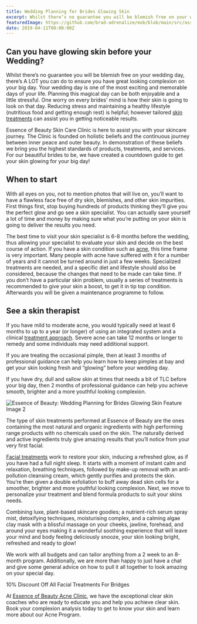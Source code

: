 ```yaml
---
title: Wedding Planning for Brides Glowing Skin
excerpt: Whilst there’s no guarantee you will be blemish free on your wedding day, there’s A LOT you can do to ensure you have great looking complexion on your big day. 
featuredImage: https://github.com/brad-adrenalize/eob/blob/main/src/assets/images/wedding-planning-blog.jpg?raw=true
date: 2019-04-11T00:00:00Z
---
```


## Can you have glowing skin before your Wedding?

Whilst there’s no guarantee you will be blemish free on your wedding day, there’s A LOT you can do to ensure you have great looking complexion on your big day. Your wedding day is one of the most exciting and memorable days of your life. Planning this magical day can be both enjoyable and a little stressful. One worry on every brides’ mind is how their skin is going to look on that day. Reducing stress and maintaining a healthy lifestyle (nutritious food and getting enough rest) is helpful; however tailored [skin treatments](https://www.essenceofbeauty.ca/treatments/ "Skin Treatments") can assist you in getting noticeable results.

Essence of Beauty Skin Care Clinic is here to assist you with your skincare journey. The Clinic is founded on holistic beliefs and the continuous journey between inner peace and outer beauty. In demonstration of these beliefs we bring you the highest standards of products, treatments, and services. For our beautiful brides to be, we have created a countdown guide to get your skin glowing for your big day!

## When to start

With all eyes on you, not to mention photos that will live on, you’ll want to have a flawless face free of dry skin, blemishes, and other skin impurities. First things first, stop buying hundreds of products thinking they’ll give you the perfect glow and go see a skin specialist. You can actually save yourself a lot of time and money by making sure what you’re putting on your skin is going to deliver the results you need.

The best time to visit your skin specialist is 6-8 months before the wedding, thus allowing your specialist to evaluate your skin and decide on the best course of action. If you have a skin condition such as [acne](https://www.essenceofbeauty.ca/holistic-acne-clinic-ottawa/ "Holistic Acne Clinic"), this time frame is very important. Many people with acne have suffered with it for a number of years and it cannot be turned around in just a few weeks. Specialized treatments are needed, and a specific diet and lifestyle should also be considered, because the changes that need to be made can take time. If you don’t have a particular skin problem, usually a series of treatments is recommended to give your skin a boost, to get it in tip top condition. Afterwards you will be given a maintenance programme to follow.

## See a skin therapist

If you have mild to moderate acne, you would typically need at least 6 months to up to a year (or longer) of using an integrated system and a clinical [treatment approach](https://www.essenceofbeauty.ca/acne-treatment-ottawa/ "Acne Treatments"). Severe acne can take 12 months or longer to remedy and some individuals may need additional support.

If you are treating the occasional pimple, then at least 3 months of professional guidance can help you learn how to keep pimples at bay and get your skin looking fresh and “glowing” before your wedding day.

If you have dry, dull and sallow skin at times that needs a bit of TLC before your big day, then 2 months of professional guidance can help you achieve smooth, brighter and a more youthful looking complexion.

![Essence of Beauty: Wedding Planning for Brides Glowing Skin Feature Image 2](https://github.com/brad-adrenalize/eob/blob/main/src/assets/images/wedding-planning-blog-2.jpg?raw=true)


The type of skin treatments performed at Essence of Beauty are the ones containing the most natural and organic ingredients with high performing range products with no chemicals used on the skin. The naturally derived and active ingredients truly give amazing results that you’ll notice from your very first facial.

[Facial treatments](https://www.essenceofbeauty.ca/facial-treatments-ottawa/ "Facial treatments") work to restore your skin, inducing a refreshed glow, as if you have had a full night sleep. It starts with a moment of instant calm and relaxation, breathing techniques, followed by make-up removal with an anti-pollution cleansing cream, which gently purifies and protects the skin. You’re then given a double exfoliation to buff away dead skin cells for a smoother, brighter and more youthful looking complexion. Next, we move to personalize your treatment and blend formula products to suit your skins needs.

Combining luxe, plant-based skincare goodies; a nutrient-rich serum spray mist, detoxifying techniques, moisturising complex, and a calming algae clay mask with a blissful massage on your cheeks, jawline, forehead, and around your eyes making it a wonderful soothing experience that will leave your mind and body feeling deliciously snooze, your skin looking bright, refreshed and ready to glow!

We work with all budgets and can tailor anything from a 2 week to an 8-month program. Additionally, we are more than happy to just have a chat and give some general advice on how to pull it all together to look amazing on your special day.

10% Discount Off All Facial Treatments For Bridges

At [Essence of Beauty Acne Clinic](https://www.essenceofbeauty.ca/holistic-acne-clinic-ottawa/ "Holistic Acne Clinic"), we have the exceptional clear skin coaches who are ready to educate you and help you achieve clear skin. Book your complexion analysis today to get to know your skin and learn more about our Acne Program.